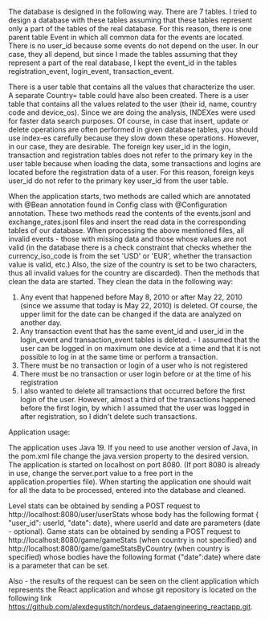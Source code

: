 The database is designed in the following way.  There are 7 tables.  I tried to design a database with these tables assuming that these tables represent only a part of the tables of the real database.
For this reason, there is one parent table Event in which all common data for the events are located.  There is no user_id because some events do not depend on the user.  In our case, they all depend, but since I made the tables assuming that they represent a part of the real database, I kept  the event_id in the tables registration_event, login_event, transaction_event.

There is a user table that contains all the values ​​that characterize the user.  A separate Country= table could have also been created.
There is a user table that contains all the values ​​related to the user (their id, name, country code and device_os).
Since we are doing the analysis, INDEXes were used for faster data search purposes.  Of course, in case that insert, update or delete operations are often performed in given database tables, you should use index-es carefully because they slow down these operations.
However, in our case, they are desirable.  The foreign key user_id in the login, transaction and registration tables does not refer to the primary key in the user table because when loading the data, some transactions and logins are located before the registration data of a user.  For this reason, foreign keys user_id do not refer to the primary key user_id from the user table.

When the application starts, two methods are called which are annotated with @Bean annotation found in Config class with @Configuration annotation.
These two methods read the contents of the events.jsonl and exchange_rates.jsonl files and insert the read data in the corresponding tables of our database.
When processing the above mentioned files, all invalid events - those with missing data and those whose values are not valid (in the database there is a check constraint that checks whether the currency_iso_code is from the set 'USD' or 'EUR', whether the transaction value is valid, etc.)
Also, the size of the country is set to be two characters, thus all invalid values for the country are discarded).
Then the methods that clean the data are started.  They clean the data in the following way:
1. Any event that happened before May 8, 2010 or after May 22, 2010 (since we assume that today is May 22, 2010) is deleted. Of course, the upper limit for the date can be changed if the data are analyzed on another day.
2. Any transaction event that has the same event_id and user_id in the login_event and transaction_event tables is deleted.  - I assumed that the user can be logged in on maximum one device at a time and that it is not possible to log in at the same time or perform a transaction.
3. There must be no transaction or login of a user who is not registered
4. There must be no transaction or user login before or at the time of his registration
5. I also wanted to delete all transactions that occurred before the first login of the user.  However, almost a third of the transactions happened before the first login, by which I assumed that the user was logged in after registration, so I didn't delete such transactions.

Application usage:

The application uses Java 19. If you need to use another version of Java, in the pom.xml file change the java.version property to the desired version.
The application is started on localhost on port 8080. (If port 8080 is already in use, change the server.port value to a free port in the application.properties file).
When starting the application one should wait for all the data to be processed, entered into the database and cleaned.

Level stats can be obtained by sending a POST request to http://localhost:8080/user/userStats whose body has the following format { "user_id": userId, "date": date}, where userId and date are parameters (date - optional).
Game stats can be obtained by sending a POST request to http://localhost:8080/game/gameStats (when country is not specified) and http://localhost:8080/game/gameStatsByCountry (when country is specified) whose bodies have the following format {"date":date} where date is a parameter that can be set.

Also - the results of the request can be seen on the client application which represents the React application and whose git repository is located on the following link https://github.com/alexdegustitch/nordeus_dataengineering_reactapp.git.



